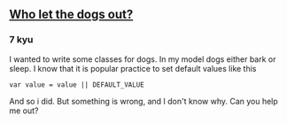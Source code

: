 <h2><a href=https://www.codewars.com/kata/5434d8487abffa2f64000db6/train/javascript target="_blank">Who let the dogs out?</a></h2><h3>7 kyu</h3><p>I wanted to write some classes for dogs. In my model dogs either bark or sleep. I know that it is popular practice to set default values like this</p><pre><code class="language-javascript"><span class="cm-keyword">var</span> <span class="cm-def">value</span> <span class="cm-operator">=</span> <span class="cm-variable">value</span> <span class="cm-operator">||</span> <span class="cm-variable">DEFAULT_VALUE</span></code></pre><p>And so i did. But something is wrong, and I don't know why. Can you help me out?</p>